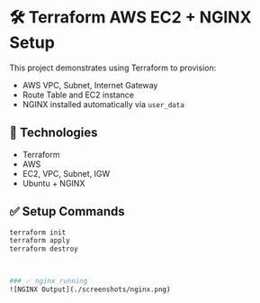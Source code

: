 # 🛠️ Terraform AWS EC2 + NGINX Setup

This project demonstrates using Terraform to provision:

- AWS VPC, Subnet, Internet Gateway
- Route Table and EC2 instance
- NGINX installed automatically via `user_data`

## 🔧 Technologies

- Terraform
- AWS
- EC2, VPC, Subnet, IGW
- Ubuntu + NGINX

## ✅ Setup Commands

```bash
terraform init
terraform apply
terraform destroy



### ✅ nginx running 
![NGINX Output](./screenshots/nginx.png)


```


